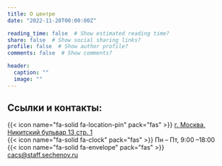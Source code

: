 ```yaml
---
title: О центре
date: "2022-11-20T00:00:00Z"

reading_time: false  # Show estimated reading time?
share: false  # Show social sharing links?
profile: false  # Show author profile?
comments: false  # Show comments?

header:
  caption: ""
  image: ""
---
```


## Ссылки и контакты:
{{< icon name="fa-solid fa-location-pin" pack="fas" >}} [г. Москва, Никитский бульвар 13 стр. 1](https://yandex.ru/maps/-/CCUfQKfiCC)<br>
{{< icon name="fa-solid fa-clock" pack="fas" >}} Пн&nbsp;&ndash; Пт, 9:00&nbsp;&ndash;18:00<br>
{{< icon name="fa-solid fa-envelope" pack="fas" >}} cacs@staff.sechenov.ru<br>
<!---{{< icon name="fa-brands fa-vk" pack="fab" >}} [Наша группа в VK](https://vk.com/@medstats)<br>-->
<!---{{< icon name="fa-brands fa-youtube" pack="fab" >}} [Наш видеоканал на RuTube](https://rutube.ru/channel/26043160/)<br>-->
<!---{{< icon name="fa-brands fa-telegram" pack="fab" >}} [Наш телеграм-чат для научных сотрудников](https://t.me/cacs_sechenov)<br>-->
<!---{{< icon name="fa-brands fa-telegram" pack="fab" >}} [По научному и коммерческому сотрудничеству&nbsp;&mdash; наш главный статистик Александр Юрьевич](https://t.me/clinical_biostats)<br>-->



